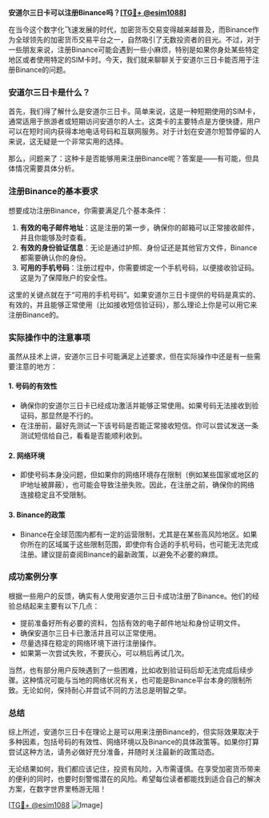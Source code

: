 **安道尔三日卡可以注册Binance吗？[[TG💪+ @esim1088](https://t.me/s/esim1088)]**

在当今这个数字化飞速发展的时代，加密货币交易变得越来越普及，而Binance作为全球领先的加密货币交易平台之一，自然吸引了无数投资者的目光。不过，对于一些朋友来说，注册Binance可能会遇到一些小麻烦，特别是如果你身处某些特定地区或者使用特定的SIM卡时。今天，我们就来聊聊关于安道尔三日卡能否用于注册Binance的问题。

### 安道尔三日卡是什么？

首先，我们得了解什么是安道尔三日卡。简单来说，这是一种短期使用的SIM卡，通常适用于旅游者或短期访问安道尔的人士。这类卡的主要特点是方便快捷，用户可以在短时间内获得本地电话号码和互联网服务。对于计划在安道尔短暂停留的人来说，这无疑是一个非常实用的选择。

那么，问题来了：这种卡是否能够用来注册Binance呢？答案是——有可能，但具体情况需要具体分析。

### 注册Binance的基本要求

想要成功注册Binance，你需要满足几个基本条件：

1. **有效的电子邮件地址**：这是注册的第一步，确保你的邮箱可以正常接收邮件，并且你能够及时查看。
2. **有效的身份验证信息**：无论是通过护照、身份证还是其他官方文件，Binance都需要确认你的身份。
3. **可用的手机号码**：注册过程中，你需要绑定一个手机号码，以便接收验证码。这是为了保障账户的安全性。

这里的关键点就在于“可用的手机号码”。如果安道尔三日卡提供的号码是真实的、有效的，并且能够正常使用（比如接收短信验证码），那么理论上你是可以用它来注册Binance的。

### 实际操作中的注意事项

虽然从技术上讲，安道尔三日卡可能满足上述要求，但在实际操作中还是有一些需要注意的地方：

#### 1. **号码的有效性**
   - 确保你的安道尔三日卡已经成功激活并能够正常使用。如果号码无法接收到验证码，那显然是不行的。
   - 在注册前，最好先测试一下该号码是否能正常接收短信。你可以尝试发送一条测试短信给自己，看看是否能顺利收到。

#### 2. **网络环境**
   - 即使号码本身没问题，但如果你的网络环境存在限制（例如某些国家或地区的IP地址被屏蔽），也可能会导致注册失败。因此，在注册之前，确保你的网络连接稳定且不受限制。

#### 3. **Binance的政策**
   - Binance在全球范围内都有一定的运营限制，尤其是在某些高风险地区。如果你所在的区域属于这些限制范围，即使你有合适的手机号码，也可能无法完成注册。建议提前查阅Binance的最新政策，以避免不必要的麻烦。

### 成功案例分享

根据一些用户的反馈，确实有人使用安道尔三日卡成功注册了Binance。他们的经验总结起来主要有以下几点：
- 提前准备好所有必要的资料，包括有效的电子邮件地址和身份证明文件。
- 确保安道尔三日卡已激活并且可以正常使用。
- 尽量选择在稳定的网络环境下进行注册操作。
- 如果第一次尝试失败，不要灰心，可以稍后再试几次。

当然，也有部分用户反映遇到了一些困难，比如收到验证码后却无法完成后续步骤。这种情况可能与当地的网络状况有关，也可能是Binance平台本身的限制所致。无论如何，保持耐心并尝试不同的方法总是明智之举。

### 总结

综上所述，安道尔三日卡在理论上是可以用来注册Binance的，但实际效果取决于多种因素，包括号码的有效性、网络环境以及Binance的具体政策等。如果你打算尝试这种方法，请务必做好充分准备，并随时关注最新的政策动态。

无论结果如何，我们都应该记住，投资有风险，入市需谨慎。在享受加密货币带来的便利的同时，也要时刻警惕潜在的风险。希望每位读者都能找到适合自己的解决方案，在数字世界里畅游无阻！

[[TG💪+ @esim1088](https://t.me/s/esim1088) ![Image](https://i.postimg.cc/4NQfJmqS/Snipaste-2025-05-13-00-14-12.png)]
